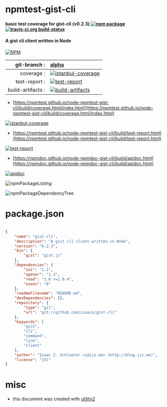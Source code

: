# npmtest-gist-cli

#### basic test coverage for  gist-cli (v0.2.3)  [![npm package](https://img.shields.io/npm/v/npmtest-gist-cli.svg?style=flat-square)](https://www.npmjs.org/package/npmtest-gist-cli) [![travis-ci.org build-status](https://api.travis-ci.org/npmtest/node-npmtest-gist-cli.svg)](https://travis-ci.org/npmtest/node-npmtest-gist-cli)

#### A gist cli client written in Node

[![NPM](https://nodei.co/npm/gist-cli.png?downloads=true&downloadRank=true&stars=true)](https://www.npmjs.com/package/gist-cli)

| git-branch : | [alpha](https://github.com/npmtest/node-npmtest-gist-cli/tree/alpha)|
|--:|:--|
| coverage : | [![istanbul-coverage](https://npmtest.github.io/node-npmtest-gist-cli/build/coverage.badge.svg)](https://npmtest.github.io/node-npmtest-gist-cli/build/coverage.html/index.html)|
| test-report : | [![test-report](https://npmtest.github.io/node-npmtest-gist-cli/build/test-report.badge.svg)](https://npmtest.github.io/node-npmtest-gist-cli/build/test-report.html)|
| build-artifacts : | [![build-artifacts](https://npmtest.github.io/node-npmtest-gist-cli/glyphicons_144_folder_open.png)](https://github.com/npmtest/node-npmtest-gist-cli/tree/gh-pages/build)|

- [https://npmtest.github.io/node-npmtest-gist-cli/build/coverage.html/index.html](https://npmtest.github.io/node-npmtest-gist-cli/build/coverage.html/index.html)

[![istanbul-coverage](https://npmtest.github.io/node-npmtest-gist-cli/build/screenCapture.buildCi.browser.%252Ftmp%252Fbuild%252Fcoverage.lib.html.png)](https://npmtest.github.io/node-npmtest-gist-cli/build/coverage.html/index.html)

- [https://npmtest.github.io/node-npmtest-gist-cli/build/test-report.html](https://npmtest.github.io/node-npmtest-gist-cli/build/test-report.html)

[![test-report](https://npmtest.github.io/node-npmtest-gist-cli/build/screenCapture.buildCi.browser.%252Ftmp%252Fbuild%252Ftest-report.html.png)](https://npmtest.github.io/node-npmtest-gist-cli/build/test-report.html)

- [https://npmdoc.github.io/node-npmdoc-gist-cli/build/apidoc.html](https://npmdoc.github.io/node-npmdoc-gist-cli/build/apidoc.html)

[![apidoc](https://npmdoc.github.io/node-npmdoc-gist-cli/build/screenCapture.buildCi.browser.%252Ftmp%252Fbuild%252Fapidoc.html.png)](https://npmdoc.github.io/node-npmdoc-gist-cli/build/apidoc.html)

![npmPackageListing](https://npmtest.github.io/node-npmtest-gist-cli/build/screenCapture.npmPackageListing.svg)

![npmPackageDependencyTree](https://npmtest.github.io/node-npmtest-gist-cli/build/screenCapture.npmPackageDependencyTree.svg)



# package.json

```json

{
    "name": "gist-cli",
    "description": "A gist cli client written in Node",
    "version": "0.2.3",
    "bin": {
        "gist": "gist.js"
    },
    "dependencies": {
        "ini": "1.1",
        "opener": "1.3",
        "read": "1.0 >=1.0.4",
        "osenv": "0"
    },
    "readmeFilename": "README.md",
    "devDependencies": {},
    "repository": {
        "type": "git",
        "url": "git://github.com/isaacs/gist-cli"
    },
    "keywords": [
        "gist",
        "cli",
        "command",
        "line",
        "client"
    ],
    "author": "Isaac Z. Schlueter <i@izs.me> (http://blog.izs.me)",
    "license": "ISC"
}
```



# misc
- this document was created with [utility2](https://github.com/kaizhu256/node-utility2)
